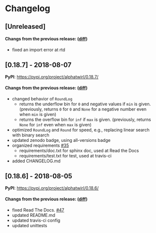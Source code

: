 # Changelog

## [Unreleased]

#### Changs from the previous release: ([diff](https://github.com/alphatwirl/alphatwirl/compare/v0.18.7...master))
- fixed an import error at rtd

## [0.18.7] - 2018-08-07

**PyPI**: https://pypi.org/project/alphatwirl/0.18.7/

#### Changs from the previous release: ([diff](https://github.com/alphatwirl/alphatwirl/compare/v0.18.6...v0.18.7))
- changed behavior of `RoundLog`
    - returns the underflow bin for `0` and negative values if `min`
      is given. (previously, returns `0` for `0` and `None` for a
      negative number even when `min` is given)
    - returns the overflow bin for `inf` if `max` is given.
      (previously, returns `None` for `inf` even when `max` is given)
- optimized `RoundLog` and `Round` for speed, e.g., replacing linear
  search with binary search
- updated zenodo badge, using all-versions badge
- organized requirements [\#35](https://github.com/alphatwirl/alphatwirl/issues/35)
    - requirements/doc.txt for sphinx doc, used at Read the Docs
    - requirements/test.txt for test, used at travis-ci
- added CHANGELOG.md

## [0.18.6] - 2018-08-05

**PyPI**: https://pypi.org/project/alphatwirl/0.18.6/

#### Changs from the previous release: ([diff](https://github.com/alphatwirl/alphatwirl/compare/v0.18.5...v0.18.6))
- fixed Read The Docs. [\#47](https://github.com/alphatwirl/alphatwirl/issues/40)
- updated README.md
- updated travis-ci config
- updated unittests
